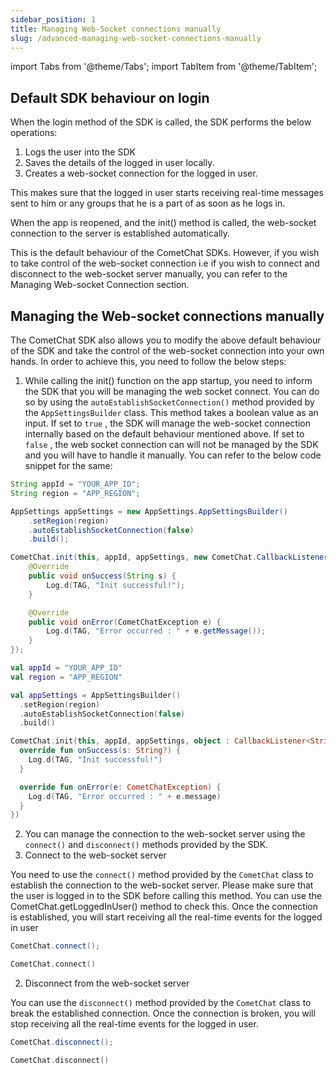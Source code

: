 ```yaml
---
sidebar_position: 1
title: Managing Web-Socket connections manually
slug: /advanced-managing-web-socket-connections-manually
---
```


import Tabs from '@theme/Tabs';
import TabItem from '@theme/TabItem';


## Default SDK behaviour on login

When the login method of the SDK is called, the SDK performs the below operations:

1. Logs the user into the SDK
2. Saves the details of the logged in user locally.
3. Creates a web-socket connection for the logged in user.

This makes sure that the logged in user starts receiving real-time messages sent to him or any groups that he is a part of as soon as he logs in.

When the app is reopened, and the init() method is called, the web-socket connection to the server is established automatically.

This is the default behaviour of the CometChat SDKs. However, if you wish to take control of the web-socket connection i.e if you wish to connect and disconnect to the web-socket server manually, you can refer to the Managing Web-socket Connection section.

## Managing the Web-socket connections manually

The CometChat SDK also allows you to modify the above default behaviour of the SDK and take the control of the web-socket connection into your own hands.
In order to achieve this, you need to follow the below steps:

1. While calling the init()  function on the app startup, you need to inform the SDK that you will be managing the web socket connect. You can do so by using the `autoEstablishSocketConnection()`  method provided by the `AppSettingsBuilder` class. This method takes a boolean value as an input. If set to `true` , the SDK will manage the web-socket connection internally based on the default behaviour mentioned above. If set to `false` , the web socket connection can will not be managed by the SDK and you will have to handle it manually. You can refer to the below code snippet for the same:

<Tabs>
<TabItem value="Java" label="Java">

```java
String appId = "YOUR_APP_ID";
String region = "APP_REGION";

AppSettings appSettings = new AppSettings.AppSettingsBuilder()
    .setRegion(region)
    .autoEstablishSocketConnection(false)
    .build();

CometChat.init(this, appId, appSettings, new CometChat.CallbackListener<String>() {
    @Override
    public void onSuccess(String s) {
        Log.d(TAG, "Init successful!");
    }

    @Override
    public void onError(CometChatException e) {
        Log.d(TAG, "Error occurred : " + e.getMessage());
    }
});
```
</TabItem>
<TabItem value="Kotlin" label="Kotlin">

```kotlin
val appId = "YOUR_APP_ID"
val region = "APP_REGION"

val appSettings = AppSettingsBuilder()
  .setRegion(region)
  .autoEstablishSocketConnection(false)
  .build()

CometChat.init(this, appId, appSettings, object : CallbackListener<String?>() {
  override fun onSuccess(s: String?) {
    Log.d(TAG, "Init successful!")
  }

  override fun onError(e: CometChatException) {
    Log.d(TAG, "Error occurred : " + e.message)
  }
})
```
</TabItem>
</Tabs>

2. You can manage the connection to the web-socket server using the `connect()`  and `disconnect()`  methods provided by the SDK.
3. Connect to the web-socket server

You need to use the `connect()`  method provided by the `CometChat`  class to establish the connection to the web-socket server. Please make sure that the user is logged in to the SDK before calling this method. You can use the CometChat.getLoggedInUser() method to check this. Once the connection is established, you will start receiving all the real-time events for the logged in user

<Tabs>
<TabItem value="Java" label="Java">

```java
CometChat.connect();
```
</TabItem>
<TabItem value="Kotlin" label="Kotlin">

```kotlin
CometChat.connect()
```
</TabItem>
</Tabs>

2. Disconnect from the web-socket server

You can use the `disconnect()`  method provided by the `CometChat` class to break the established connection. Once the connection is broken, you will stop receiving all the real-time events for the logged in user.

<Tabs>
<TabItem value="Java" label="Java">

```java
CometChat.disconnect();
```
</TabItem>
<TabItem value="Kotlin" label="Kotlin">

```kotlin
CometChat.disconnect()
```
</TabItem>
</Tabs>


